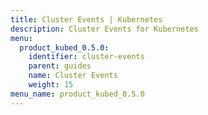 ```yaml
---
title: Cluster Events | Kubernetes
description: Cluster Events for Kubernetes
menu:
  product_kubed_0.5.0:
    identifier: cluster-events
    parent: guides
    name: Cluster Events
    weight: 15
menu_name: product_kubed_0.5.0
---
```


